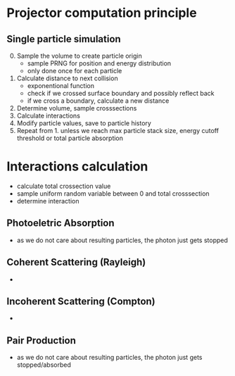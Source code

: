 # Projector computation principle

## Single particle simulation

0. Sample the volume to create particle origin
    - sample PRNG for position and energy distribution
    - only done once for each particle
1. Calculate distance to next collision
    - exponentional function
    - check if we crossed surface boundary and possibly reflect back
    - if we cross a boundary, calculate a new distance
2. Determine volume, sample crosssections
3. Calculate interactions
4. Modify particle values, save to particle history
5. Repeat from 1. unless we reach max particle stack size, energy cutoff threshold or total particle absorption


# Interactions calculation

- calculate total crossection value
- sample uniform random variable between 0 and total crosssection
- determine interaction

## Photoeletric Absorption
- as we do not care about resulting particles, the photon just gets stopped

## Coherent Scattering (Rayleigh)
-

## Incoherent Scattering (Compton)
-

## Pair Production
- as we do not care about resulting particles, the photon just gets stopped/absorbed
